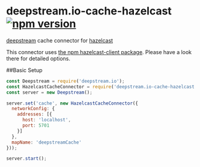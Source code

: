 # deepstream.io-cache-hazelcast [![npm version](https://badge.fury.io/js/deepstream.io-cache-hazelcast.svg)](http://badge.fury.io/js/deepstream.io-cache-hazelcast)

[deepstream](http://deepstream.io) cache connector for [hazelcast](http://hazelcast.org/)

This connector uses [the npm hazelcast-client package](https://www.npmjs.com/package/hazelcast-client).
Please have a look there for detailed options.

##Basic Setup
```javascript
const Deepstream = require('deepstream.io');
const HazelcastCacheConnector = require('deepstream.io-cache-hazelcast');
const server = new Deepstream();

server.set('cache', new HazelcastCacheConnector({
  networkConfig: {
    addresses: [{
      host: 'localhost',
      port: 5701
    }]
  },
  mapName: 'deepstreamCache'
}));

server.start();
```
